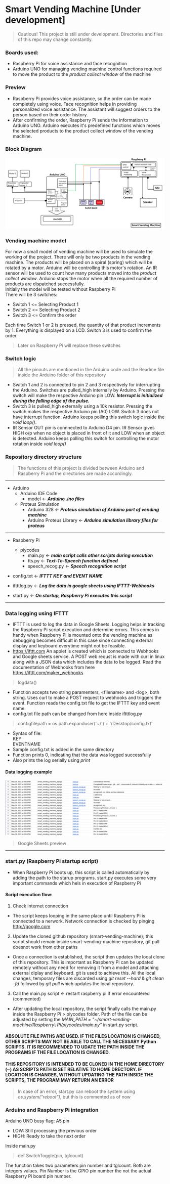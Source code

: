 # Smart Vending Machine [Under development]
>Cautious! This project is still under development. Directories and files of this repo may change constantly.
### Boards used:
* Raspberry Pi for voice assistance and face recognition
* Arduino UNO for managing vending machine control functions required to move the product to the *product collect window* of the machine

### Preview
- Raspberry Pi provides voice assistance, so the order can be made completely using voice. Face recognition helps in providing personalized voice assistance. The assistant will suggest orders to the person based on their order history.
- After confirming the order, Raspberry Pi sends the information to Arduino UNO. Arduino executes it's predefined functions which moves the selected products to the product collect window of the vending machine.

### Block Diagram
![BD](https://raw.githubusercontent.com/ashvnv/smart-vending-machine/main/temp/BD2.png)

### Vending machine model ###
For now a small model of vending machine will be used to simulate the working of the project. There will only be two products in the vending machine. The products will be placed on a spiral (spring) which will be rotated by a motor. Arduino will be controlling this motor's rotation. An IR sensor will be used to count how many products moved into the *product collect window*. Arduino stops the motor when all the required number of products are dispatched successfully.\
Initially the model will be tested without Raspberry Pi\
There will be 3 switches:
* Switch 1 <= Selecting Product 1
* Switch 2 <= Selecting Product 2
* Switch 3 <= Confirm the order

Each time Switch 1 or 2 is pressed, the quantity of that product increments by 1. Everything is displayed on a LCD. Switch 3 is used to confirm the order.
> Later on Raspberry Pi will replace these switches

### Switch logic ###
> All the pinouts are mentioned in the Arduino code and the Readme file inside the Arduino folder of this repository
- Switch 1 and 2 is connected to pin 2 and 3 respectively for interrupting the Arduino. Switches are pulled_high internally by Arduino. Pressing the switch will make the respective Arduino pin LOW. ***Interrupt is initialized during the falling edge of the pulse.***
- Switch 3 is pulled_high externally using a 10k resistor. Pressing the switch makes the respective Arduino pin \(A0\) LOW. Switch 3 does not have interrupt function. Arduino keeps polling this switch logic inside the *void loop()*.
- IR Sensor OUT pin is connnected to Arduino D4 pin. IR Sensor gives HIGH o/p when no object is placed in front of it and LOW when an object is detected. Arduino keeps polling this switch for controlling the motor rotation inside *void loop()*

### Repository directory structure ###
> The functions of this project is divided between Arduino and Raspberry Pi and the directories are made accordingly. 
---
* Arduino
  * Arduino IDE Code
    * model <- ***Arduino .ino files***  
  * Proteus Simulation
     * Arduino 328 <- ***Proteus simulation of Arduino part of vending machine***
     * Arduino Proteus Library <- ***Arduino simulation library files for proteus***
---
* Raspberry Pi
  * piycodes
    * main.py <- ***main script calls other scripts during execution***
    * tts.py <- ***Text-To-Speech function defined***
    * speech_recog.py <- ***Speech recognition script***

* config.txt <- ***IFTTT KEY and EVENT NAME***
* iftttlog.py <- ***Log the data in google sheets using IFTTT-Webhooks***
* start.py <- ***On startup, Raspberry Pi executes this script***

---
### Data logging using IFTTT ###
- IFTTT is used to log the data in Google Sheets. Logging helps in tracking the Raspberry Pi script execution and determine errors. This comes in handy when Raspberry Pi is mounted onto the vending machine as debugging becomes difficult in this case since connecting external display and keyboard everytime might not be feasible.
- https://ifttt.com An applet is created which is connected to Webhooks and Google sheets service. A POST web requst is made with curl in linux along with a JSON data which includes the data to be logged. Read the documentation of Webhooks from here https://ifttt.com/maker_webhooks
> logdata()
- Function accepts two string paramenters, \<filename\> and \<log\>, both string. Uses curl to make a POST request to webhooks and triggers the event. Function reads the config.txt file to get the IFTTT key and event name. 
- config.txt file path can be changed from here inside iftttlog.py
> configfilepath = os.path.expanduser('~/') + '/Desktop/config.txt'
- Syntax of file:<br>
KEY<br>
EVENTNAME
 - Sample config.txt is added in the same directory
 - Function prints 0, indicating that the data was logged successfully
 - Also prints the log serially using *print*

#### Data logging example ###
![log](https://raw.githubusercontent.com/ashvnv/smart-vending-machine/main/temp/googlesheets.png)
> Google Sheets preview
---

### start.py (Raspberry Pi startup script) ###
- When Raspberry Pi boots up, this script is called automatically by adding the path to the starup programs. start.py executes some very important commands which hels in execution of Raspberry Pi
#### Script execution flow: ####
1) Check Internet connection
- The script keeps looping in the same place until Raspberry Pi is connected to a nerwork. Network connection is checked by pinging http://google.com

2) Update the cloned github repository (smart-vending-machine); this script should remain inside smart-vending-machine repository, git pull doesnot work from other paths
- Once a connection is established, the script then updates the local clone of this repository. This is important as Raspberry Pi can be updated remotely without any need for removing it from a model and attaching external diplay and keyboard. git is used to achieve this. All the local changes, temporary files are discarded using *git reset --hard* & *git clean -fd* followed by *git pull* which updates the local repository.

3) Call the main.py script <- restart raspberry pi if error encountered (commented)
- After updating the local repository, the script finally calls the main.py inside the Raspberry Pi > piycodes folder. Path of the file can be adjusted by setting the *MAIN_PATH = "~/smart-vending-machine/Raspberry\ Pi/piycodes/main.py"* in start.py script. 

#### ABSOLUTE FILE PATHS ARE USED. IF THE FILES LOCATION IS CHANGED, OTHER SCRIPTS MAY NOT BE ABLE TO CALL THE NECESSARY Python SCRIPTS. IT IS RECOMMENDED TO UDATE THE PATH INSIDE THE PROGRAMS IF THE FILE LOCATION IS CHANGED. ####
#### THIS REPOSITORY IS INTENDED TO BE CLONED IN THE HOME DIRECTORY (~) AS SCRIPTS PATH IS SET RELATIVE TO HOME DRECTORY. IF LOCATION IS CHANGES, WITHOUT UPDATING THE PATH INSIDE THE SCRIPTS, THE PROGRAM MAY RETURN AN ERROR ####
> In case of an error, start.py can reboot the system using *os.system("reboot")*, but this is commented as of now

### Arduino and Raspberry Pi integration ###
Arduino UNO busy flag: A5 pin
* LOW: Still processing the previous order
* HIGH: Ready to take the next order

Inside main.py
> def SwitchToggle(pin, tglcount)

The function takes two parameters pin number and tglcount. Both are integers values. Pin Number is the GPIO pin number the not the actual Raspberry Pi board pin number.
